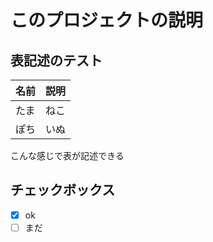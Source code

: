 # このプロジェクトの説明

## 表記述のテスト
| 名前 | 説明 |
|---|---|
|たま|ねこ|
|ぽち|いぬ|

こんな感じで表が記述できる

## チェックボックス  
- [x] ok  
- [ ] まだ  
